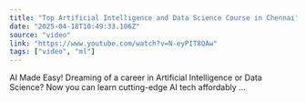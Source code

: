 ```yaml
---
title: "Top Artificial Intelligence and Data Science Course in Chennai"
date: "2025-04-18T10:49:33.106Z"
source: "video"
link: "https://www.youtube.com/watch?v=N-eyPIT8QAw"
tags: ["video", "ml"]
---
```


AI Made Easy! Dreaming of a career in Artificial Intelligence or Data Science? Now you can learn cutting-edge AI tech affordably ...
